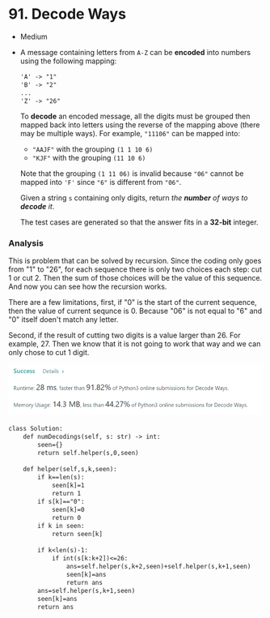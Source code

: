 # 91. Decode Ways

* Medium
*   A message containing letters from `A-Z` can be **encoded** into numbers using the following mapping:

    ```
    'A' -> "1"
    'B' -> "2"
    ...
    'Z' -> "26"
    ```

    To **decode** an encoded message, all the digits must be grouped then mapped back into letters using the reverse of the mapping above (there may be multiple ways). For example, `"11106"` can be mapped into:

    * `"AAJF"` with the grouping `(1 1 10 6)`
    * `"KJF"` with the grouping `(11 10 6)`

    Note that the grouping `(1 11 06)` is invalid because `"06"` cannot be mapped into `'F'` since `"6"` is different from `"06"`.

    Given a string `s` containing only digits, return _the **number** of ways to **decode** it_.

    The test cases are generated so that the answer fits in a **32-bit** integer.

### Analysis&#x20;

This is problem that can be solved by recursion. Since the coding only goes from "1" to "26", for each sequence there is only two choices each step: cut 1 or cut 2. Then the sum of those choices will be the value of this sequence. And now you can see how the recursion works.&#x20;

There are a few limitations, first, if "0" is the start of the current sequence, then the value of current sequnce is 0. Because "06" is not equal to "6" and "0" itself doen't match any letter.&#x20;

Second, if the result of cutting two digits is a value larger than 26. For example, 27. Then we know that it is not going to work that way and we can only chose to cut 1 digit.&#x20;

![](<../.gitbook/assets/image (14) (1).png>)

```
class Solution:
    def numDecodings(self, s: str) -> int:
        seen={}
        return self.helper(s,0,seen)
        
    def helper(self,s,k,seen):
        if k==len(s):
            seen[k]=1
            return 1
        if s[k]=="0":
            seen[k]=0
            return 0
        if k in seen:
            return seen[k]
        
        if k<len(s)-1:
            if int(s[k:k+2])<=26:
                ans=self.helper(s,k+2,seen)+self.helper(s,k+1,seen)
                seen[k]=ans
                return ans
        ans=self.helper(s,k+1,seen)
        seen[k]=ans
        return ans
```
